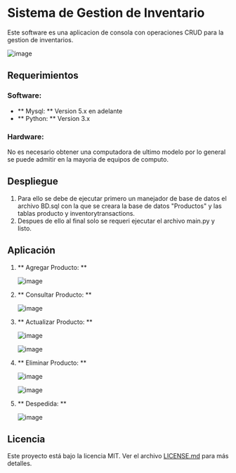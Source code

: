 # Sistema de Gestion de Inventario 
Este software es una aplicacion de consola con operaciones CRUD para la gestion de inventarios.

![image](https://github.com/KD-Purple/APP_Gestion_Stock/assets/71620391/f3ba99ab-16a5-438a-b8b8-523962a8ddf2)

## Requerimientos
### Software:
- ** Mysql: ** Version 5.x en adelante
- ** Python: ** Version 3.x

### Hardware:
No es necesario obtener una computadora de ultimo modelo por lo general se puede admitir en la mayoria de equipos de computo.

## Despliegue
1. Para ello se debe de ejecutar primero un manejador de base de datos el archivo BD.sql con la que se creara la base de datos "Productos" y 
las tablas producto y inventorytransactions.
2. Despues de ello al final solo se requeri ejecutar el archivo main.py y listo.

## Aplicación
1. ** Agregar Producto: **
   
   ![image](https://github.com/KD-Purple/APP_Gestion_Stock/assets/71620391/de9778ab-9c03-4470-92ec-904a7b24f2b4)

2. ** Consultar Producto: **
   
   ![image](https://github.com/KD-Purple/APP_Gestion_Stock/assets/71620391/6d3f23cf-43e0-4329-ba6a-71b121dd994a)
   
3. ** Actualizar Producto: **
   
   ![image](https://github.com/KD-Purple/APP_Gestion_Stock/assets/71620391/b804c7e8-bcb2-4ad0-9e0c-15a202075c63)
   
   ![image](https://github.com/KD-Purple/APP_Gestion_Stock/assets/71620391/7bd428ab-4d4c-4b6b-86d6-90c723eda700)
   
4. ** Eliminar Producto: **
   
   ![image](https://github.com/KD-Purple/APP_Gestion_Stock/assets/71620391/7fdcb4a4-42b9-4f35-8cc1-cc1bfb360ae7)

   ![image](https://github.com/KD-Purple/APP_Gestion_Stock/assets/71620391/2f0a5af3-39da-4b43-8917-e958333b8877)

5. ** Despedida: **
    
   ![image](https://github.com/KD-Purple/APP_Gestion_Stock/assets/71620391/8cf65b8b-38c0-40d9-adf1-e759c6b1037b)

## Licencia

Este proyecto está bajo la licencia MIT. Ver el archivo [LICENSE.md](https://github.com/KD-Purple/APP_Gestion_Stock/blob/main/LICENSE) para más detalles.
